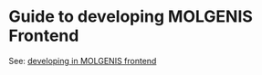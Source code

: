 # Guide to developing MOLGENIS Frontend
See: [developing in MOLGENIS frontend](https://github.com/molgenis/molgenis-frontend/blob/master/README.md)


